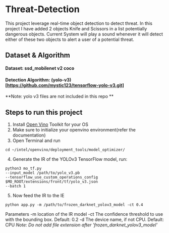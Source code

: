 # Threat-Detection
This project leverage real-time object detection to detect threat. In this project I have added 2 objects Knife and Scissors in a list potentially dangerous objects. Current System will play a sound whenever it will detect either of these two objects to alert a user of a potential threat.

## Dataset & Algorithm
#### Dataset: ssd_mobilenet v2 coco
#### Detection Algorithm: (yolo-v3) [https://github.com/mystic123/tensorflow-yolo-v3.git]
**Note: yolo v3 files are not included in this repo **


## Steps to run this project

1. Install [Open Vino](https://docs.openvinotoolkit.org/latest/_docs_install_guides_installing_openvino_macos.html) Toolkit for your OS 
2. Make sure to initialize your openvino environment(refer the documentation) 
3. Open Terminal and run
```
cd ~/intel/openvino/deployment_tools/model_optimizer/
```
4. Generate the IR of the YOLOv3 TensorFlow model, run:
```
python3 mo_tf.py
--input_model /path/to/yolo_v3.pb
--tensorflow_use_custom_operations_config $MO_ROOT/extensions/front/tf/yolo_v3.json
--batch 1
```
5. Now feed the IR to the IE
```
python app.py -m /path/to/frozen_darknet_yolov3_model -ct 0.4
```
Parameters
-m location of the IR model
-ct The confidence threshold to use with the bounding box. Default: 0.2
-d The device name, if not CPU. Default: CPU
*Note: Do not add file extension after 'frozen_darknet_yolov3_model'*
